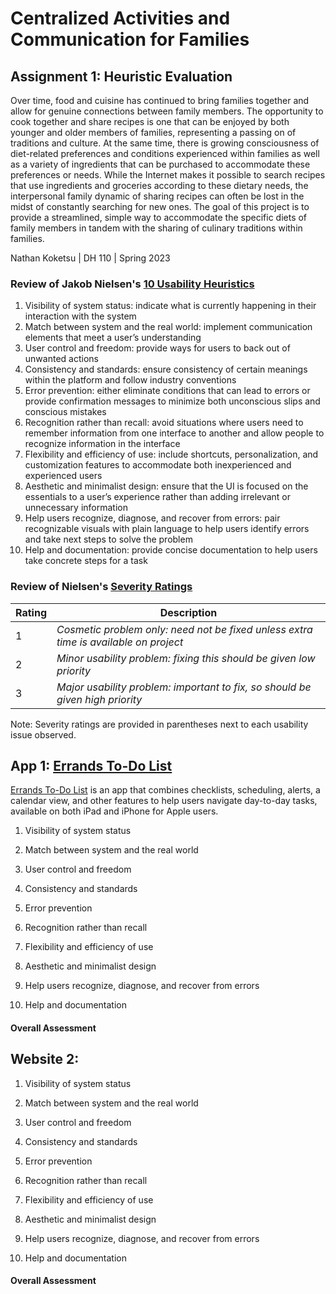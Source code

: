 # Centralized Activities and Communication for Families
## Assignment 1: Heuristic Evaluation
Over time, food and cuisine has continued to bring families together and allow for genuine connections between family members. The opportunity to cook together and share recipes is one that can be enjoyed by both younger and older members of families, representing a passing on of traditions and culture. At the same time, there is growing consciousness of diet-related preferences and conditions experienced within families as well as a variety of ingredients that can be purchased to accommodate these preferences or needs. While the Internet makes it possible to search recipes that use ingredients and groceries according to these dietary needs, the interpersonal family dynamic of sharing recipes can often be lost in the midst of constantly searching for new ones. The goal of this project is to provide a streamlined, simple way to accommodate the specific diets of family members in tandem with the sharing of culinary traditions within families.

Nathan Koketsu | DH 110 | Spring 2023

### Review of Jakob Nielsen's [10 Usability Heuristics](https://www.nngroup.com/articles/ten-usability-heuristics/)

1. Visibility of system status: indicate what is currently happening in their interaction with the system
2. Match between system and the real world: implement communication elements that meet a user’s understanding
3. User control and freedom: provide ways for users to back out of unwanted actions
4. Consistency and standards: ensure consistency of certain meanings within the platform and follow industry conventions
5. Error prevention: either eliminate conditions that can lead to errors or provide confirmation messages to minimize both unconscious slips and conscious mistakes
6. Recognition rather than recall: avoid situations where users need to remember information from one interface to another and allow people to recognize information in the interface
7. Flexibility and efficiency of use: include shortcuts, personalization, and customization features to accommodate both inexperienced and experienced users
8. Aesthetic and minimalist design: ensure that the UI is focused on the essentials to a user’s experience rather than adding irrelevant or unnecessary information
9. Help users recognize, diagnose, and recover from errors: pair recognizable visuals with plain language to help users identify errors and take next steps to solve the problem
10. Help and documentation: provide concise documentation to help users take concrete steps for a task

### Review of Nielsen's [Severity Ratings](https://www.nngroup.com/articles/how-to-rate-the-severity-of-usability-problems/)
| Rating | Description |
|---|---|
| 1 | *Cosmetic problem only: need not be fixed unless extra time is available on project* |
| 2 | *Minor usability problem: fixing this should be given low priority* |
| 3 | *Major usability problem: important to fix, so should be given high priority* |

Note: Severity ratings are provided in parentheses next to each usability issue observed.

## App 1: [Errands To-Do List](https://apps.apple.com/us/app/errands-to-do-list/id318095638)
[Errands To-Do List](https://apps.apple.com/us/app/errands-to-do-list/id318095638) is an app that combines checklists, scheduling, alerts, a calendar view, and other features to help users navigate day-to-day tasks, available on both iPad and iPhone for Apple users.


1. Visibility of system status
   
2. Match between system and the real world
    
3. User control and freedom
    
4. Consistency and standards
   
5. Error prevention
   
6. Recognition rather than recall
   
7. Flexibility and efficiency of use
   
8. Aesthetic and minimalist design

9. Help users recognize, diagnose, and recover from errors

10. Help and documentation

#### Overall Assessment 


## Website 2:
1. Visibility of system status
   
2. Match between system and the real world
    
3. User control and freedom
    
4. Consistency and standards
   
5. Error prevention
   
6. Recognition rather than recall
   
7. Flexibility and efficiency of use
   
8. Aesthetic and minimalist design

9. Help users recognize, diagnose, and recover from errors

10. Help and documentation

#### Overall Assessment 
